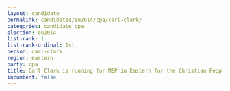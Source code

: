```yaml
---
layout: candidate
permalink: candidates/eu2014/cpa/carl-clark/
categories: candidate cpa
election: eu2014
list-rank: 1
list-rank-ordinal: 1st
person: carl-clark
region: eastern
party: cpa
title: Carl Clark is running for MEP in Eastern for the Christian Peoples Alliance
incumbent: false
---
```


